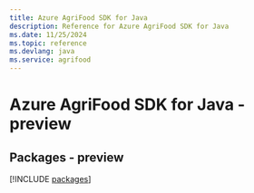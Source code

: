 ```yaml
---
title: Azure AgriFood SDK for Java
description: Reference for Azure AgriFood SDK for Java
ms.date: 11/25/2024
ms.topic: reference
ms.devlang: java
ms.service: agrifood
---
```

# Azure AgriFood SDK for Java - preview
## Packages - preview
[!INCLUDE [packages](agrifood-index.md)]